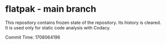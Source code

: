 # flatpak - main branch

This repository contains frozen state of the repository.
Its history is cleared. It is used only for static code
analysis with Codacy.

Commit Time: 1708064196